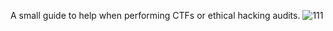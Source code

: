 A small guide to help when performing CTFs or ethical hacking audits.
![111](https://github.com/user-attachments/assets/b60ba0bf-fd90-42f0-8053-4a50248eba88)
